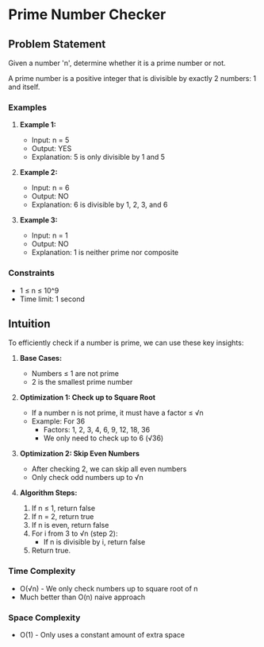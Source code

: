 # Prime Number Checker

## Problem Statement
Given a number 'n', determine whether it is a prime number or not.

A prime number is a positive integer that is divisible by exactly 2 numbers: 1 and itself.

### Examples
1. **Example 1:**
   - Input: n = 5
   - Output: YES
   - Explanation: 5 is only divisible by 1 and 5

2. **Example 2:**
   - Input: n = 6
   - Output: NO
   - Explanation: 6 is divisible by 1, 2, 3, and 6

3. **Example 3:**
   - Input: n = 1
   - Output: NO
   - Explanation: 1 is neither prime nor composite

### Constraints
- 1 ≤ n ≤ 10^9
- Time limit: 1 second

## Intuition
To efficiently check if a number is prime, we can use these key insights:

1. **Base Cases:**
   - Numbers ≤ 1 are not prime
   - 2 is the smallest prime number

2. **Optimization 1: Check up to Square Root**
   - If a number n is not prime, it must have a factor ≤ √n
   - Example: For 36
     - Factors: 1, 2, 3, 4, 6, 9, 12, 18, 36
     - We only need to check up to 6 (√36)

3. **Optimization 2: Skip Even Numbers**
   - After checking 2, we can skip all even numbers
   - Only check odd numbers up to √n

4. **Algorithm Steps:**
    1. If n ≤ 1, return false
    2. If n = 2, return true
    3. If n is even, return false
    4. For i from 3 to √n (step 2):
        - If n is divisible by i, return false
    5. Return true.


### Time Complexity
- O(√n) - We only check numbers up to square root of n
- Much better than O(n) naive approach

### Space Complexity
- O(1) - Only uses a constant amount of extra space
